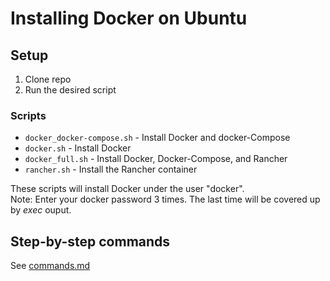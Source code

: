# Installing Docker on Ubuntu

## Setup
1. Clone repo
2. Run the desired script

### Scripts
* `docker_docker-compose.sh` - Install Docker and docker-Compose
* `docker.sh` - Install Docker
* `docker_full.sh` - Install Docker, Docker-Compose, and Rancher
* `rancher.sh` - Install the Rancher container 

These scripts will install Docker under the user "docker".   
Note: Enter your docker password 3 times. The last time will be covered up by *exec* ouput.

## Step-by-step commands
See [commands.md]()


